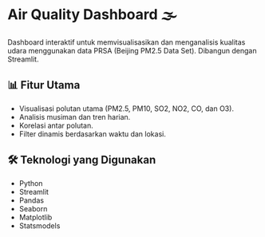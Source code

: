# Air Quality Dashboard 🌫️

Dashboard interaktif untuk memvisualisasikan dan menganalisis kualitas udara menggunakan data PRSA (Beijing PM2.5 Data Set). Dibangun dengan Streamlit.

## 📊 Fitur Utama

- Visualisasi polutan utama (PM2.5, PM10, SO2, NO2, CO, dan O3).
- Analisis musiman dan tren harian.
- Korelasi antar polutan.
- Filter dinamis berdasarkan waktu dan lokasi.

## 🛠️ Teknologi yang Digunakan

- Python
- Streamlit
- Pandas
- Seaborn
- Matplotlib
- Statsmodels